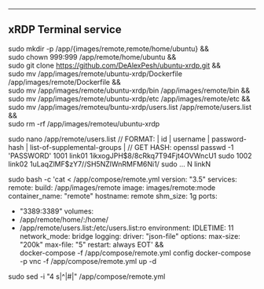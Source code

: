 -------
xRDP Terminal service
-------

sudo mkdir -p /app/{images/remote,remote/home/ubuntu} && \
sudo chown 999:999 /app/remote/home/ubuntu && \
sudo git clone https://github.com/DeAlexPesh/ubuntu-xrdp.git && \
sudo mv /app/images/remote/ubuntu-xrdp/Dockerfile /app/images/remote/Dockerfile && \
sudo mv /app/images/remote/ubuntu-xrdp/bin /app/images/remote/bin && \
sudo mv /app/images/remote/ubuntu-xrdp/etc /app/images/remote/etc && \
sudo mv /app/images/remoteu/buntu-xrdp/users.list /app/remote/users.list && \
sudo rm -rf /app/images/remoteu/ubuntu-xrdp

sudo nano /app/remote/users.list
// FORMAT: | id | username | password-hash | list-of-supplemental-groups |
// GET HASH: openssl passwd -1 'PASSWORD'
1001 link01 $1$ikxogJPH$8/8cRkq7T94Fjt4OVWncU1 sudo
1002 link02 $1$uLaqZlMF$zY7//SH5NZlWnRMFM6Ni1/ sudo
...
N linkN


sudo bash -c 'cat <<EOT > /app/compose/remote.yml
version: "3.5"
services:
 remote: 
  build: /app/images/remote
  image: images/remote:mode
  container_name: "remote"
  hostname: remote
  shm_size: 1g
  ports:
   - "3389:3389"
  volumes:
   - /app/remote/home/:/home/
   - /app/remote/users.list:/etc/users.list:ro
  environment:
   IDLETIME: 11
  network_mode: bridge
  logging:
   driver: "json-file"
   options:
    max-size: "200k"
    max-file: "5"
  restart: always
EOT' && \
docker-compose -f /app/compose/remote.yml config
docker-compose -p vnc -f /app/compose/remote.yml up -d

sudo sed -i "4 s|^|#|" /app/compose/remote.yml

 
